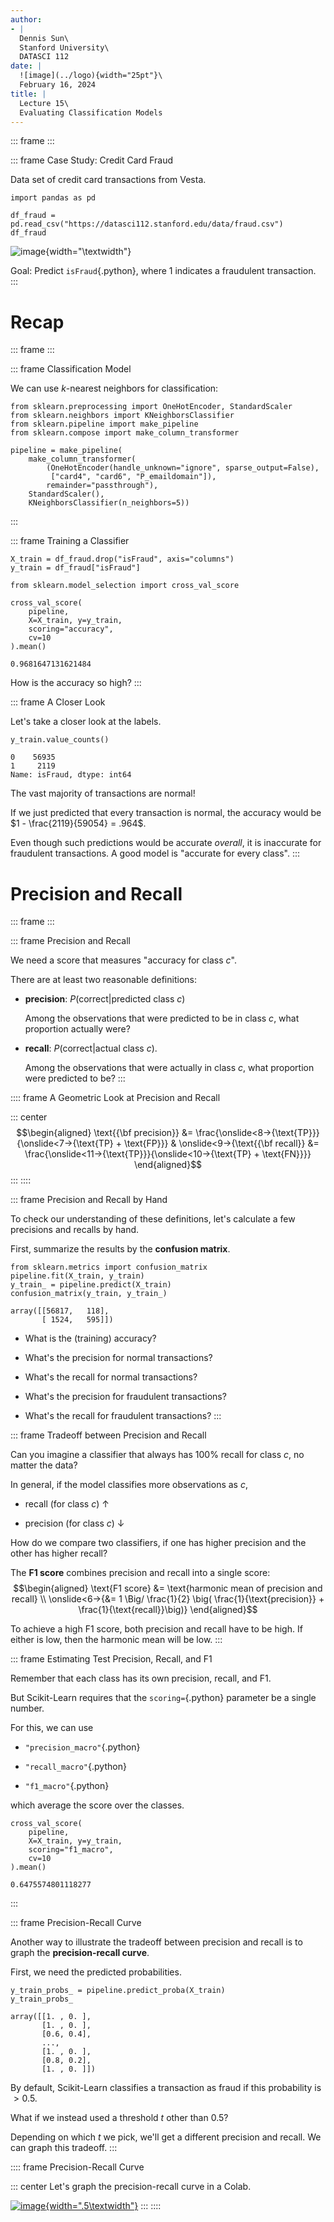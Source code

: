 ```yaml
---
author:
- |
  Dennis Sun\
  Stanford University\
  DATASCI 112
date: |
  ![image](../logo){width="25pt"}\
  February 16, 2024
title: |
  Lecture 15\
  Evaluating Classification Models
---
```


::: frame
:::

::: frame
Case Study: Credit Card Fraud

Data set of credit card transactions from Vesta.

``` {.python bgcolor="gray" fontsize="\\scriptsize"}
import pandas as pd

df_fraud = pd.read_csv("https://datasci112.stanford.edu/data/fraud.csv")
df_fraud
```

![image](dataframe){width="\\textwidth"}

Goal: Predict `isFraud`{.python}, where 1 indicates a fraudulent
transaction.
:::

# Recap

::: frame
:::

::: frame
Classification Model

We can use $k$-nearest neighbors for classification:

``` {.python bgcolor="gray" fontsize="\\scriptsize"}
from sklearn.preprocessing import OneHotEncoder, StandardScaler
from sklearn.neighbors import KNeighborsClassifier
from sklearn.pipeline import make_pipeline
from sklearn.compose import make_column_transformer

pipeline = make_pipeline(
    make_column_transformer(
        (OneHotEncoder(handle_unknown="ignore", sparse_output=False),
         ["card4", "card6", "P_emaildomain"]),
        remainder="passthrough"),
    StandardScaler(),
    KNeighborsClassifier(n_neighbors=5))
```
:::

::: frame
Training a Classifier

``` {.python bgcolor="gray" fontsize="\\scriptsize"}
X_train = df_fraud.drop("isFraud", axis="columns")
y_train = df_fraud["isFraud"]
```

``` {.python bgcolor="gray" fontsize="\\scriptsize"}
from sklearn.model_selection import cross_val_score

cross_val_score(
    pipeline,
    X=X_train, y=y_train,
    scoring="accuracy",
    cv=10
).mean()
```

``` {fontsize="\\scriptsize"}
0.9681647131621484
```

How is the accuracy so high?
:::

::: frame
A Closer Look

Let's take a closer look at the labels.

``` {.python bgcolor="gray"}
y_train.value_counts()
```

``` {fontsize="\\scriptsize"}
0    56935
1     2119
Name: isFraud, dtype: int64
```

The vast majority of transactions are normal!

If we just predicted that every transaction is normal, the accuracy
would be $1 - \frac{2119}{59054} = .964$.

Even though such predictions would be accurate *overall*, it is
inaccurate for fraudulent transactions. A good model is "accurate for
every class".
:::

# Precision and Recall

::: frame
:::

::: frame
Precision and Recall

We need a score that measures "accuracy for class $c$".

There are at least two reasonable definitions:

-   **precision**: $P(\textrm{correct} | \textrm{predicted class $c$})$

    Among the observations that were predicted to be in class $c$, what
    proportion actually were?

-   **recall**: $P(\textrm{correct} | \textrm{actual class $c$})$.

    Among the observations that were actually in class $c$, what
    proportion were predicted to be?
:::

:::: frame
A Geometric Look at Precision and Recall

::: center
$$\begin{aligned}
\text{{\bf precision}} &= \frac{\onslide<8->{\text{TP}}}{\onslide<7->{\text{TP} + \text{FP}}} & \onslide<9->{\text{{\bf recall}} &= \frac{\onslide<11->{\text{TP}}}{\onslide<10->{\text{TP} + \text{FN}}}}
\end{aligned}$$
:::
::::

::: frame
Precision and Recall by Hand

To check our understanding of these definitions, let's calculate a few
precisions and recalls by hand.

First, summarize the results by the **confusion matrix**.

``` {.python bgcolor="gray"}
from sklearn.metrics import confusion_matrix
pipeline.fit(X_train, y_train)
y_train_ = pipeline.predict(X_train)
confusion_matrix(y_train, y_train_)
```

    array([[56817,   118],
           [ 1524,   595]])

-   What is the (training) accuracy?

-   What's the precision for normal transactions?

-   What's the recall for normal transactions?

-   What's the precision for fraudulent transactions?

-   What's the recall for fraudulent transactions?
:::

::: frame
Tradeoff between Precision and Recall

Can you imagine a classifier that always has 100% recall for class $c$,
no matter the data?

In general, if the model classifies more observations as $c$,

-   recall (for class $c$) $\uparrow$

-   precision (for class $c$) $\downarrow$

How do we compare two classifiers, if one has higher precision and the
other has higher recall?

The **F1 score** combines precision and recall into a single score:
$$\begin{aligned}
\text{F1 score} &= \text{harmonic mean of precision and recall} \\
\onslide<6->{&= 1 \Big/ \frac{1}{2} \big( \frac{1}{\text{precision}} + \frac{1}{\text{recall}}\big)}
\end{aligned}$$

To achieve a high F1 score, both precision and recall have to be high.
If either is low, then the harmonic mean will be low.
:::

::: frame
Estimating Test Precision, Recall, and F1

Remember that each class has its own precision, recall, and F1.

But Scikit-Learn requires that the `scoring=`{.python} parameter be a
single number.

For this, we can use

-   `"precision_macro"`{.python}

-   `"recall_macro"`{.python}

-   `"f1_macro"`{.python}

which average the score over the classes.

``` {.python bgcolor="gray"}
cross_val_score(
    pipeline,
    X=X_train, y=y_train,
    scoring="f1_macro",
    cv=10
).mean()
```

    0.6475574801118277
:::

::: frame
Precision-Recall Curve

Another way to illustrate the tradeoff between precision and recall is
to graph the **precision-recall curve**.

First, we need the predicted probabilities.

``` {.python bgcolor="gray"}
y_train_probs_ = pipeline.predict_proba(X_train)
y_train_probs_
```

``` {fontsize="\\scriptsize"}
array([[1. , 0. ],
       [1. , 0. ],
       [0.6, 0.4],
       ...,
       [1. , 0. ],
       [0.8, 0.2],
       [1. , 0. ]])
```

By default, Scikit-Learn classifies a transaction as fraud if this
probability is $> 0.5$.

What if we instead used a threshold $t$ other than $0.5$?

Depending on which $t$ we pick, we'll get a different precision and
recall. We can graph this tradeoff.
:::

:::: frame
Precision-Recall Curve

::: center
Let's graph the precision-recall curve in a Colab.

[![image](../colab){width=".5\\textwidth"}](https://colab.research.google.com/drive/1_PE-a1mitBjgOLsG3P4p9DXURXAjAzMF?usp=sharing)
:::
::::

